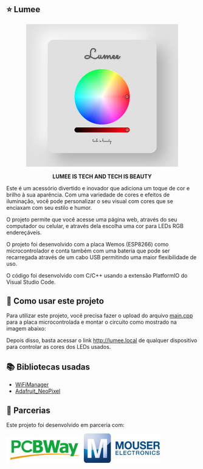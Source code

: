## ⭐ Lumee

<div align="center">
<img src="imagens/projeto.png" width="400px">
  
<strong>LUMEE IS TECH AND TECH IS BEAUTY</strong> 
</div>

Este é um acessório divertido e inovador que adiciona um toque de cor e brilho à sua aparência. Com uma variedade de cores e efeitos de iluminação, você pode personalizar o seu visual com cores que se enciaxam com seu estilo e humor.

O projeto permite que você acesse uma página web, através do seu computador ou celular, e através dela escolha uma cor para LEDs RGB endereçáveis.

O projeto foi desenvolvido com a placa Wemos (ESP8266) como microcontrolador e conta também com uma bateria que pode ser recarregada através de um cabo USB permitindo uma maior flexibilidade de uso.

O código foi desenvolvido com C/C++ usando a extensão PlatformIO do Visual Studio Code.

## 🤖 Como usar este projeto

Para utilizar este projeto, você precisa fazer o upload do arquivo [main.cpp](./src/main.cpp) para a placa microcontrolada e montar o circuito como mostrado na imagem abaixo:

Depois disso, basta acessar o link http://lumee.local de qualquer dispositivo para controlar as cores dos LEDs usados.

## 📚 Bibliotecas usadas

-   [WiFiManager](https://github.com/tzapu/WiFiManager)
-   [Adafruit_NeoPixel](https://github.com/adafruit/Adafruit_NeoPixel)

## 🤝 Parcerias

Este projeto foi desenvolvido em parceria com:

<a href="https://www.pcbway.com/"><img src="./imagens/pcbway.png" width="200px"/></a>
<a href="https://br.mouser.com/"><img src="./imagens/mouser.png" width="200px"/></a>

